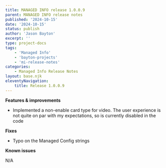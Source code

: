 ```yaml
---
title: MANAGED INFO release 1.0.0.9
parent: MANAGED INFO release notes
published: '2024-10-15'
date: '2024-10-15'
status: publish
author: 'Jason Bayton'
excerpt: ''
type: project-docs
tags: 
    - 'Managed Info'
    - 'bayton-projects'
    - 'mi-release-notes'
categories: 
    - Managed Info Release Notes
layout: base.njk
eleventyNavigation: 
    title: Release 1.0.0.9
---
```


**Features & improvements**

- Implemented a non-enable card type for video. The user experience is not quite on par with my expectations, so is currently disabled in the code
 
**Fixes**

- Typo on the Managed Config strings

**Known issues**

N/A
